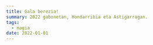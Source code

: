 ```yaml
---
title: Gala berezia!
summary: 2022 gabonetan, Hondarribia eta Astigarragan.
tags:
  - magia
date: 2022-01-01
---
```

